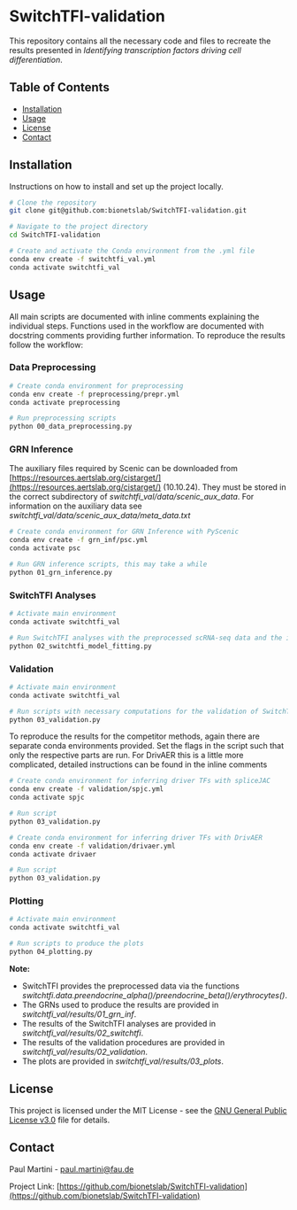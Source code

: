 # SwitchTFI-validation

This repository contains all the necessary code and files to recreate the results presented in *Identifying transcription factors driving cell differentiation*.

## Table of Contents
- [Installation](#installation)
- [Usage](#usage)
- [License](#license)
- [Contact](#contact)

## Installation

Instructions on how to install and set up the project locally.

```bash
# Clone the repository
git clone git@github.com:bionetslab/SwitchTFI-validation.git

# Navigate to the project directory
cd SwitchTFI-validation

# Create and activate the Conda environment from the .yml file
conda env create -f switchtfi_val.yml
conda activate switchtfi_val
```


## Usage
All main scripts are documented with inline comments explaining the individual steps.
Functions used in the workflow are documented with docstring comments providing further information.
To reproduce the results follow the workflow:

### Data Preprocessing
```bash
# Create conda environment for preprocessing
conda env create -f preprocessing/prepr.yml
conda activate preprocessing

# Run preprocessing scripts
python 00_data_preprocessing.py
```
### GRN Inference
The auxiliary files required by Scenic can be downloaded from [https://resources.aertslab.org/cistarget/](https://resources.aertslab.org/cistarget/) (10.10.24).
They must be stored in the correct subdirectory of *switchtfi_val/data/scenic_aux_data*. For information on the auxiliary data see *switchtfi_val/data/scenic_aux_data/meta_data.txt*
```bash
# Create conda environment for GRN Inference with PyScenic
conda env create -f grn_inf/psc.yml
conda activate psc

# Run GRN inference scripts, this may take a while
python 01_grn_inference.py
```

### SwitchTFI Analyses
```bash
# Activate main environment
conda activate switchtfi_val

# Run SwitchTFI analyses with the preprocessed scRNA-seq data and the inferred GRN as an input
python 02_switchtfi_model_fitting.py
```

### Validation
```bash
# Activate main environment
conda activate switchtfi_val

# Run scripts with necessary computations for the validation of SwitchTFI
python 03_validation.py
```
To reproduce the results for the competitor methods, again there are separate conda environments provided. 
Set the flags in the script such that only the respective parts are run. 
For DrivAER this is a little more complicated, detailed instructions can be found in the inline comments
```bash
# Create conda environment for inferring driver TFs with spliceJAC
conda env create -f validation/spjc.yml
conda activate spjc

# Run script
python 03_validation.py
```
```bash
# Create conda environment for inferring driver TFs with DrivAER
conda env create -f validation/drivaer.yml
conda activate drivaer

# Run script
python 03_validation.py
```

### Plotting
```bash
# Activate main environment
conda activate switchtfi_val

# Run scripts to produce the plots
python 04_plotting.py
```
**Note:**
- SwitchTFI provides the preprocessed data via the functions *switchtfi.data.preendocrine_alpha()/preendocrine_beta()/erythrocytes()*.
- The GRNs used to produce the results are provided in *switchtfi_val/results/01_grn_inf*.
- The results of the SwitchTFI analyses are provided in *switchtfi_val/results/02_switchtfi*.
- The results of the validation procedures are provided in *switchtfi_val/results/02_validation*.
- The plots are provided in *switchtfi_val/results/03_plots*.


## License

This project is licensed under the MIT License - see the [GNU General Public License v3.0](LICENSE) file for details.

## Contact

Paul Martini - paul.martini@fau.de

Project Link: [https://github.com/bionetslab/SwitchTFI-validation](https://github.com/bionetslab/SwitchTFI-validation)

